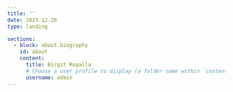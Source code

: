 ```yaml
---
title: ''
date: 2023-12-26
type: landing

sections:
  - block: about.biography
    id: about
    content:
      title: Birgit Rogalla 
      # Choose a user profile to display (a folder name within `content/authors/`)
      username: admin
---
```

